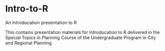 # Intro-to-R
An introducation presentation to R

This contains presentation materials for Introducation to R delivered in the Special Topics in Planning Course of the Undergraduate Program in City and Regional Planning
